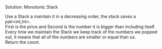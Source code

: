 Solution: Monotonic Stack

Use a Stack a maintain it in a decreasing order, the stack saves a pair<int,int>.  
First is the price and Second is the number it is bigger than including itself.  
Every time we maintain the Stack we keep track of the numbers we popped out, it means that all of the numbers are smaller or equal than us.  
Return the count.  
